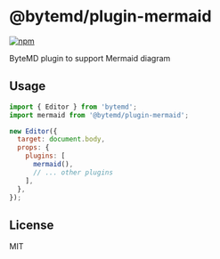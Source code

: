 # @bytemd/plugin-mermaid

[![npm](https://img.shields.io/npm/v/@bytemd/plugin-mermaid.svg)](https://npm.im/@bytemd/plugin-mermaid)

ByteMD plugin to support Mermaid diagram

## Usage

```js
import { Editor } from 'bytemd';
import mermaid from '@bytemd/plugin-mermaid';

new Editor({
  target: document.body,
  props: {
    plugins: [
      mermaid(),
      // ... other plugins
    ],
  },
});
```

## License

MIT
